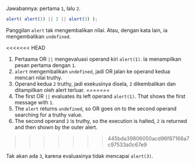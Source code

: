 Jawabannya: pertama `1`, lalu `2`.

```js run
alert( alert(1) || 2 || alert(3) );
```

Panggilan `alert` tak mengembalikan nilai. Atau, dengan kata lain, ia mengembalikan `undefined`.

<<<<<<< HEAD
1. Pertaama OR `||` mengevaluasi operand kiri `alert(1)`. Ia menampilkan pesan pertama dengan `1`.
2. `alert` mengembalikan `undefined`, jadi OR jalan ke operand kedua mencari nilai truthy.
3. Operand kedua `2` truthy, jadi exekusinya disela, `2` dikembalikan dan ditampilkan oleh alert terluar.
=======
1. The first OR `||` evaluates its left operand `alert(1)`. That shows the first message with `1`.
2. The `alert` returns `undefined`, so OR goes on to the second operand searching for a truthy value.
3. The second operand `2` is truthy, so the execution is halted, `2` is returned and then shown by the outer alert.
>>>>>>> 445bda39806050acd96f87166a7c97533a0c67e9

Tak akan ada `3`, karena evaluasinya tidak mencapai `alert(3)`.
